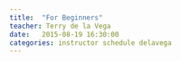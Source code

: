 ```yaml
---
title:  "For Beginners"
teacher: Terry de la Vega
date:   2015-08-19 16:30:00
categories: instructor schedule delavega
---
```

